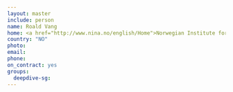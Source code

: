 ```yaml
---
layout: master
include: person
name: Roald Vang
home: <a href="http://www.nina.no/english/Home">Norwegian Institute for Nature Research</a>
country: "NO"
photo:
email:
phone:
on_contract: yes
groups:
  deepdive-sg:
---
```

